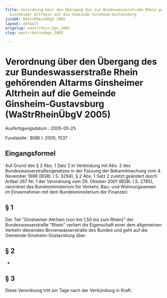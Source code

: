 ```yaml
---
Title: Verordnung über den Übergang des zur Bundeswasserstraße Rhein gehörenden Altarms
  Ginsheimer Altrhein auf die Gemeinde Ginsheim-Gustavsburg
jurabk: WaStrRheinÜbgV 2005
layout: default
origslug: wastrrhein_bgv_2005
slug: wastrrheinuebgv_2005

---
```


# Verordnung über den Übergang des zur Bundeswasserstraße Rhein gehörenden Altarms Ginsheimer Altrhein auf die Gemeinde Ginsheim-Gustavsburg (WaStrRheinÜbgV 2005)

Ausfertigungsdatum
:   2005-05-25

Fundstelle
:   BGBl I: 2005, 1537



## Eingangsformel

Auf Grund des § 2 Abs. 1 Satz 2 in Verbindung mit Abs. 2 des Bundeswasserstraßengesetzes in der Fassung der Bekanntmachung vom 4. November 1998 (BGBl. I S. 3294), § 2 Abs. 1 Satz 2 zuletzt geändert durch Artikel 267 Nr. 1 der Verordnung vom 29. Oktober 2001 (BGBl. I S. 2785), verordnet das Bundesministerium für Verkehr, Bau- und Wohnungswesen im Einvernehmen mit dem Bundesministerium der Finanzen:


## § 1

Der Teil "Ginsheimer Altrhein (von km 1,50 bis zum Rhein)" der Bundeswasserstraße "Rhein" verliert die Eigenschaft einer dem allgemeinen Verkehr dienenden Binnenwasserstraße des Bundes und geht auf die Gemeinde Ginsheim-Gustavsburg über.


## § 2

-


## § 3

Diese Verordnung tritt am Tage nach der Verkündung in Kraft.

